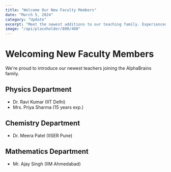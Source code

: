 ```yaml
---
title: "Welcome Our New Faculty Members"
date: "March 5, 2024"
category: "Update"
excerpt: "Meet the newest additions to our teaching family. Experienced educators joining us from premier institutions to enhance your learning experience."
image: "/api/placeholder/800/400"
---
```


# Welcoming New Faculty Members

We're proud to introduce our newest teachers joining the AlphaBrains family.

## Physics Department

- Dr. Ravi Kumar (IIT Delhi)
- Mrs. Priya Sharma (15 years exp.)

## Chemistry Department

- Dr. Meera Patel (IISER Pune)

## Mathematics Department

- Mr. Ajay Singh (IIM Ahmedabad)

